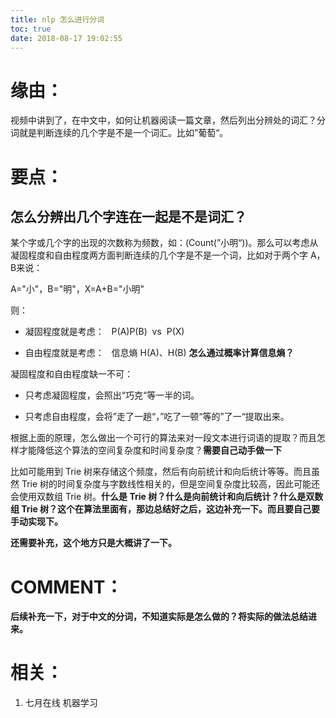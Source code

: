 ```yaml
---
title: nlp 怎么进行分词
toc: true
date: 2018-08-17 19:02:55
---
```


# 缘由：


视频中讲到了，在中文中，如何让机器阅读一篇文章，然后列出分辨处的词汇？分词就是判断连续的几个字是不是一个词汇。比如”葡萄“。


# 要点：




## 怎么分辨出几个字连在一起是不是词汇？


某个字或几个字的出现的次数称为频数，如：\(Count(”小明“)\)。那么可以考虑从凝固程度和自由程度两方面判断连续的几个字是不是一个词，比如对于两个字 A，B来说：

A="小"，B="明"，X=A+B="小明"

则：




  * 凝固程度就是考虑：   P(A)P(B)  vs  P(X)


  * 自由程度就是考虑：   信息熵 H(A)、H(B) **怎么通过概率计算信息熵？**


凝固程度和自由程度缺一不可：


  * 只考虑凝固程度，会照出“巧克“等一半的词。


  * 只考虑自由程度，会将”走了一趟“，”吃了一顿“等的”了一“提取出来。




根据上面的原理，怎么做出一个可行的算法来对一段文本进行词语的提取？而且怎样才能降低这个算法的空间复杂度和时间复杂度？**需要自己动手做一下**

比如可能用到 Trie 树来存储这个频度，然后有向前统计和向后统计等等。而且虽然 Trie 树的时间复杂度与字数线性相关的，但是空间复杂度比较高，因此可能还会使用双数组 Trie 树。**什么是 Trie 树？什么是向前统计和向后统计？什么是双数组 Trie 树？这个在算法里面有，那边总结好之后，这边补充一下。而且要自己要手动实现下。**





**还需要补充，这个地方只是大概讲了一下。**




# COMMENT：


**后续补充一下，对于中文的分词，不知道实际是怎么做的？将实际的做法总结进来。**


# 相关：






  1. 七月在线 机器学习
